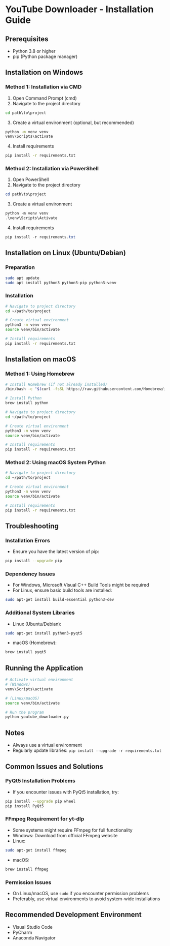 # YouTube Downloader - Installation Guide

## Prerequisites
- Python 3.8 or higher
- pip (Python package manager)

## Installation on Windows

### Method 1: Installation via CMD
1. Open Command Prompt (cmd)
2. Navigate to the project directory
```cmd
cd path\to\project
```
3. Create a virtual environment (optional, but recommended)
```cmd
python -m venv venv
venv\Scripts\activate
```
4. Install requirements
```cmd
pip install -r requirements.txt
```

### Method 2: Installation via PowerShell
1. Open PowerShell
2. Navigate to the project directory
```powershell
cd path\to\project
```
3. Create a virtual environment
```powershell
python -m venv venv
.\venv\Scripts\Activate
```
4. Install requirements
```powershell
pip install -r requirements.txt
```

## Installation on Linux (Ubuntu/Debian)

### Preparation
```bash
sudo apt update
sudo apt install python3 python3-pip python3-venv
```

### Installation
```bash
# Navigate to project directory
cd ~/path/to/project

# Create virtual environment
python3 -m venv venv
source venv/bin/activate

# Install requirements
pip install -r requirements.txt
```

## Installation on macOS

### Method 1: Using Homebrew
```bash
# Install Homebrew (if not already installed)
/bin/bash -c "$(curl -fsSL https://raw.githubusercontent.com/Homebrew/install/HEAD/install.sh)"

# Install Python
brew install python

# Navigate to project directory
cd ~/path/to/project

# Create virtual environment
python3 -m venv venv
source venv/bin/activate

# Install requirements
pip install -r requirements.txt
```

### Method 2: Using macOS System Python
```bash
# Navigate to project directory
cd ~/path/to/project

# Create virtual environment
python3 -m venv venv
source venv/bin/activate

# Install requirements
pip install -r requirements.txt
```

## Troubleshooting

### Installation Errors
- Ensure you have the latest version of pip:
```bash
pip install --upgrade pip
```

### Dependency Issues
- For Windows, Microsoft Visual C++ Build Tools might be required
- For Linux, ensure basic build tools are installed:
```bash
sudo apt-get install build-essential python3-dev
```

### Additional System Libraries
- Linux (Ubuntu/Debian):
```bash
sudo apt-get install python3-pyqt5
```
- macOS (Homebrew):
```bash
brew install pyqt5
```

## Running the Application
```bash
# Activate virtual environment
# (Windows)
venv\Scripts\activate

# (Linux/macOS)
source venv/bin/activate

# Run the program
python youtube_downloader.py
```

## Notes
- Always use a virtual environment
- Regularly update libraries: `pip install --upgrade -r requirements.txt`

## Common Issues and Solutions

### PyQt5 Installation Problems
- If you encounter issues with PyQt5 installation, try:
```bash
pip install --upgrade pip wheel
pip install PyQt5
```

### FFmpeg Requirement for yt-dlp
- Some systems might require FFmpeg for full functionality
- Windows: Download from official FFmpeg website
- Linux: 
```bash
sudo apt-get install ffmpeg
```
- macOS:
```bash
brew install ffmpeg
```

### Permission Issues
- On Linux/macOS, use `sudo` if you encounter permission problems
- Preferably, use virtual environments to avoid system-wide installations

## Recommended Development Environment
- Visual Studio Code
- PyCharm
- Anaconda Navigator